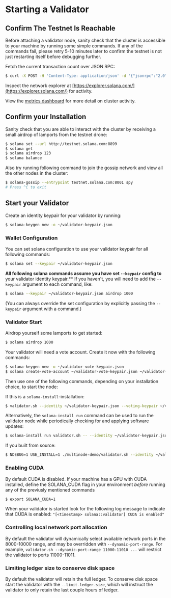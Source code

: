 # Starting a Validator

## Confirm The Testnet Is Reachable

Before attaching a validator node, sanity check that the cluster is accessible to your machine by running some simple commands. If any of the commands fail, please retry 5-10 minutes later to confirm the testnet is not just restarting itself before debugging further.

Fetch the current transaction count over JSON RPC:

```bash
$ curl -X POST -H 'Content-Type: application/json' -d '{"jsonrpc":"2.0","id":1, "method":"getTransactionCount"}' http://testnet.solana.com:8899
```

Inspect the network explorer at [https://explorer.solana.com/](https://explorer.solana.com/) for activity.

View the [metrics dashboard](https://metrics.solana.com:3000/d/testnet-beta/testnet-monitor-beta?var-testnet=testnet) for more detail on cluster activity.

## Confirm your Installation

Sanity check that you are able to interact with the cluster by receiving a small airdrop of lamports from the testnet drone:

```bash
$ solana set --url http://testnet.solana.com:8899
$ solana get
$ solana airdrop 123
$ solana balance
```

Also try running following command to join the gossip network and view all the other nodes in the cluster:

```bash
$ solana-gossip --entrypoint testnet.solana.com:8001 spy
# Press ^C to exit
```

## Start your Validator

Create an identity keypair for your validator by running:

```bash
$ solana-keygen new -o ~/validator-keypair.json
```

### Wallet Configuration

You can set solana configuration to use your validator keypair for all following commands:

```bash
$ solana set --keypair ~/validator-keypair.json
```

**All following solana commands assume you have set `--keypair` config to** your validator identity keypair.\*\* If you haven't, you will need to add the `--keypair` argument to each command, like:

```bash
$ solana --keypair ~/validator-keypair.json airdrop 1000
```

\(You can always override the set configuration by explicitly passing the `--keypair` argument with a command.\)

### Validator Start

Airdrop yourself some lamports to get started:

```bash
$ solana airdrop 1000
```

Your validator will need a vote account. Create it now with the following commands:

```bash
$ solana-keygen new -o ~/validator-vote-keypair.json
$ solana create-vote-account ~/validator-vote-keypair.json ~/validator-keypair.json 1
```

Then use one of the following commands, depending on your installation choice, to start the node:

If this is a `solana-install`-installation:

```bash
$ validator.sh --identity ~/validator-keypair.json --voting-keypair ~/validator-vote-keypair.json --ledger ~/validator-config --rpc-port 8899 --poll-for-new-genesis-block --entrypoint testnet.solana.com
```

Alternatively, the `solana-install run` command can be used to run the validator node while periodically checking for and applying software updates:

```bash
$ solana-install run validator.sh -- --identity ~/validator-keypair.json --voting-keypair ~/validator-vote-keypair.json --ledger ~/validator-config --rpc-port 8899 --poll-for-new-genesis-block --entrypoint testnet.solana.com
```

If you built from source:

```bash
$ NDEBUG=1 USE_INSTALL=1 ./multinode-demo/validator.sh --identity ~/validator-keypair.json --voting-keypair ~/validator-vote-keypair.json --rpc-port 8899 --poll-for-new-genesis-block --entrypoint testnet.solana.com
```

### Enabling CUDA

By default CUDA is disabled. If your machine has a GPU with CUDA installed, define the SOLANA\_CUDA flag in your environment _before_ running any of the previusly mentioned commands

```bash
$ export SOLANA_CUDA=1
```

When your validator is started look for the following log message to indicate that CUDA is enabled: `"[<timestamp> solana::validator] CUDA is enabled"`

### Controlling local network port allocation

By default the validator will dynamically select available network ports in the 8000-10000 range, and may be overridden with `--dynamic-port-range`. For example, `validator.sh --dynamic-port-range 11000-11010 ...` will restrict the validator to ports 11000-11011.

### Limiting ledger size to conserve disk space

By default the validator will retain the full ledger. To conserve disk space start the validator with the `--limit-ledger-size`, which will instruct the validator to only retain the last couple hours of ledger.


